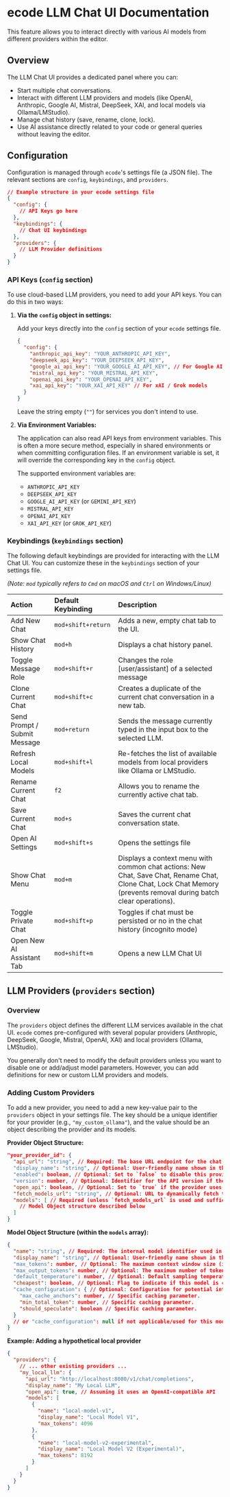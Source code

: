# ecode LLM Chat UI Documentation

This feature allows you to interact directly with various AI models from different providers within the editor.

## Overview

The LLM Chat UI provides a dedicated panel where you can:

*   Start multiple chat conversations.
*   Interact with different LLM providers and models (like OpenAI, Anthropic, Google AI, Mistral, DeepSeek, XAI, and local models via Ollama/LMStudio).
*   Manage chat history (save, rename, clone, lock).
*   Use AI assistance directly related to your code or general queries without leaving the editor.

## Configuration

Configuration is managed through `ecode`'s settings file (a JSON file). The relevant sections are `config`, `keybindings`, and `providers`.

```json
// Example structure in your ecode settings file
{
  "config": {
    // API Keys go here
  },
  "keybindings": {
    // Chat UI keybindings
  },
  "providers": {
    // LLM Provider definitions
  }
}
```

### API Keys (`config` section)

To use cloud-based LLM providers, you need to add your API keys. You can do this in two ways:

1.  **Via the `config` object in settings:**

    Add your keys directly into the `config` section of your `ecode` settings file.

    ```json
    {
      "config": {
        "anthropic_api_key": "YOUR_ANTHROPIC_API_KEY",
        "deepseek_api_key": "YOUR_DEEPSEEK_API_KEY",
        "google_ai_api_key": "YOUR_GOOGLE_AI_API_KEY", // For Google AI / Gemini models
        "mistral_api_key": "YOUR_MISTRAL_API_KEY",
        "openai_api_key": "YOUR_OPENAI_API_KEY",
        "xai_api_key": "YOUR_XAI_API_KEY" // For xAI / Grok models
      }
    }
    ```
    Leave the string empty (`""`) for services you don't intend to use.

2.  **Via Environment Variables:**

    The application can also read API keys from environment variables. This is often a more secure method, especially in shared environments or when committing configuration files. If an environment variable is set, it will  override the corresponding key in the `config` object.

    The supported environment variables are:

    *   `ANTHROPIC_API_KEY`
    *   `DEEPSEEK_API_KEY`
    *   `GOOGLE_AI_API_KEY` (or `GEMINI_API_KEY`)
    *   `MISTRAL_API_KEY`
    *   `OPENAI_API_KEY`
    *   `XAI_API_KEY` (or `GROK_API_KEY`)

### Keybindings (`keybindings` section)

The following default keybindings are provided for interacting with the LLM Chat UI. You can customize these in the `keybindings` section of your settings file.

*(Note: `mod` typically refers to `Cmd` on macOS and `Ctrl` on Windows/Linux)*

| Action                       | Default Keybinding | Description                                                                                                                                                              |
| :--------------------------- | :----------------- | :----------------------------------------------------------------------------------------------------------------------------------------------------------------------- |
| Add New Chat                 | `mod+shift+return` | Adds a new, empty chat tab to the UI.                                                                                                                                    |
| Show Chat History            | `mod+h`            | Displays a chat history panel.                                                                                                                                           |
| Toggle Message Role          | `mod+shift+r`      | Changes the role [user/assistant] of a selected message                                                                                                                  |
| Clone Current Chat           | `mod+shift+c`      | Creates a duplicate of the current chat conversation in a new tab.                                                                                                       |
| Send Prompt / Submit Message | `mod+return`       | Sends the message currently typed in the input box to the selected LLM.                                                                                                  |
| Refresh Local Models         | `mod+shift+l`      | Re-fetches the list of available models from local providers like Ollama or LMStudio.                                                                                    |
| Rename Current Chat          | `f2`               | Allows you to rename the currently active chat tab.                                                                                                                      |
| Save Current Chat            | `mod+s`            | Saves the current chat conversation state.                                                                                                                               |
| Open AI Settings             | `mod+shift+s`      | Opens the settings file                                                                                                                                                  |
| Show Chat Menu               | `mod+m`            | Displays a context menu with common chat actions: New Chat, Save Chat, Rename Chat, Clone Chat, Lock Chat Memory (prevents removal during batch clear operations).       |
| Toggle Private Chat          | `mod+shift+p`      | Toggles if chat must be persisted or no in the chat history (incognito mode)                                                                                             |
| Open New AI Assistant Tab    | `mod+shift+m`      | Opens a new LLM Chat UI                                                                                                                                                  |

## LLM Providers (`providers` section)

### Overview

The `providers` object defines the different LLM services available in the chat UI. `ecode` comes pre-configured with several popular providers (Anthropic, DeepSeek, Google, Mistral, OpenAI, XAI) and local providers (Ollama, LMStudio).

You generally don't need to modify the default providers unless you want to disable one or add/adjust model parameters. However, you can add definitions for new or custom LLM providers and models.

### Adding Custom Providers

To add a new provider, you need to add a new key-value pair to the `providers` object in your settings file. The key should be a unique identifier for your provider (e.g., `"my_custom_ollama"`), and the value should be an object describing the provider and its models.

**Provider Object Structure:**

```json
"your_provider_id": {
  "api_url": "string", // Required: The base URL endpoint for the chat completion API.
  "display_name": "string", // Optional: User-friendly name shown in the UI. Defaults to the provider ID if missing.
  "enabled": boolean, // Optional: Set to `false` to disable this provider. Defaults to `true`.
  "version": number, // Optional: Identifier for the API version if the provider requires it (e.g., 1 for Anthropic).
  "open_api": boolean, // Optional: Set to `true` if the provider uses an OpenAI-compatible API schema (common for local models like Ollama, LMStudio).
  "fetch_models_url": "string", // Optional: URL to dynamically fetch the list of available models (e.g., from Ollama or LMStudio). If provided, the static `models` array below might be ignored or populated dynamically.
  "models": [ // Required (unless `fetch_models_url` is used and sufficient): An array of model objects available from this provider.
    // Model Object structure described below
  ]
}
```

**Model Object Structure (within the `models` array):**

```json
{
  "name": "string", // Required: The internal model identifier used in API requests (e.g., "claude-3-5-sonnet-latest").
  "display_name": "string", // Optional: User-friendly name shown in the model selection dropdown. Defaults to `name` if missing.
  "max_tokens": number, // Optional: The maximum context window size (input tokens + output tokens) supported by the model.
  "max_output_tokens": number, // Optional: The maximum number of tokens the model can generate in a single response.
  "default_temperature": number, // Optional: Default sampling temperature (controls randomness/creativity). Typically between 0.0 and 2.0. Defaults might vary per provider or model. (e.g., 1.0)
  "cheapest": boolean, // Optional: Flag to indicate if this model is considered a cheaper option. It's usually used to generate the summary of the chat when the specific provider is being used.
  "cache_configuration": { // Optional: Configuration for potential internal caching or speculative execution features. May not apply to all providers or setups.
    "max_cache_anchors": number, // Specific caching parameter.
    "min_total_token": number, // Specific caching parameter.
    "should_speculate": boolean // Specific caching parameter.
  }
  // or "cache_configuration": null if not applicable/used for this model.
}
```

**Example: Adding a hypothetical local provider**

```json
{
  "providers": {
    // ... other existing providers ...
    "my_local_llm": {
      "api_url": "http://localhost:8080/v1/chat/completions",
      "display_name": "My Local LLM",
      "open_api": true, // Assuming it uses an OpenAI-compatible API
      "models": [
        {
          "name": "local-model-v1",
          "display_name": "Local Model V1",
          "max_tokens": 4096
        },
        {
          "name": "local-model-v2-experimental",
          "display_name": "Local Model V2 (Experimental)",
          "max_tokens": 8192
        }
      ]
    }
  }
}
```
